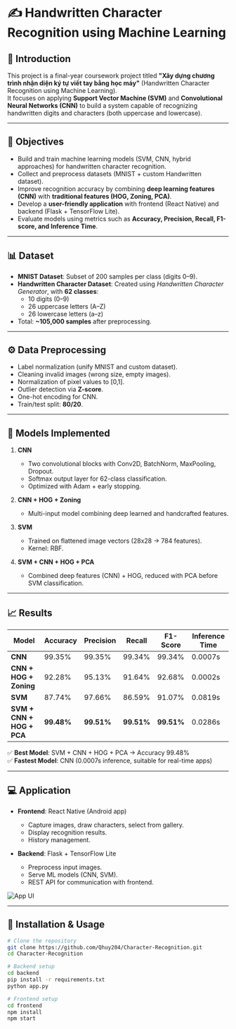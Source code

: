 # ✍️ Handwritten Character Recognition using Machine Learning

## 📌 Introduction
This project is a final-year coursework project titled **"Xây dựng chương trình nhận diện ký tự viết tay bằng học máy"** (Handwritten Character Recognition using Machine Learning).  
It focuses on applying **Support Vector Machine (SVM)** and **Convolutional Neural Networks (CNN)** to build a system capable of recognizing handwritten digits and characters (both uppercase and lowercase).

---

## 🎯 Objectives
- Build and train machine learning models (SVM, CNN, hybrid approaches) for handwritten character recognition.  
- Collect and preprocess datasets (MNIST + custom Handwritten dataset).  
- Improve recognition accuracy by combining **deep learning features (CNN)** with **traditional features (HOG, Zoning, PCA)**.  
- Develop a **user-friendly application** with frontend (React Native) and backend (Flask + TensorFlow Lite).  
- Evaluate models using metrics such as **Accuracy, Precision, Recall, F1-score, and Inference Time**.  

---

## 📊 Dataset
- **MNIST Dataset**: Subset of 200 samples per class (digits 0–9).  
- **Handwritten Character Dataset**: Created using *Handwritten Character Generator*, with **62 classes**:  
  - 10 digits (0–9)  
  - 26 uppercase letters (A–Z)  
  - 26 lowercase letters (a–z)  
- Total: **~105,000 samples** after preprocessing.

---

## ⚙️ Data Preprocessing
- Label normalization (unify MNIST and custom dataset).  
- Cleaning invalid images (wrong size, empty images).  
- Normalization of pixel values to [0,1].  
- Outlier detection via **Z-score**.  
- One-hot encoding for CNN.  
- Train/test split: **80/20**.  

---

## 🧠 Models Implemented
1. **CNN**  
   - Two convolutional blocks with Conv2D, BatchNorm, MaxPooling, Dropout.  
   - Softmax output layer for 62-class classification.  
   - Optimized with Adam + early stopping.  

2. **CNN + HOG + Zoning**  
   - Multi-input model combining deep learned and handcrafted features.  

3. **SVM**  
   - Trained on flattened image vectors (28x28 → 784 features).  
   - Kernel: RBF.  

4. **SVM + CNN + HOG + PCA**  
   - Combined deep features (CNN) + HOG, reduced with PCA before SVM classification.  

---

## 📈 Results
| Model                  | Accuracy | Precision | Recall | F1-Score | Inference Time |
|------------------------|----------|-----------|--------|----------|----------------|
| **CNN**                | 99.35%   | 99.35%    | 99.34% | 99.34%   | 0.0007s        |
| **CNN + HOG + Zoning** | 92.28%   | 95.13%    | 91.64% | 92.68%   | 0.0002s        |
| **SVM**                | 87.74%   | 97.66%    | 86.59% | 91.07%   | 0.0819s        |
| **SVM + CNN + HOG + PCA** | **99.48%** | **99.51%** | **99.51%** | **99.51%** | 0.0286s |

✅ **Best Model**: SVM + CNN + HOG + PCA → Accuracy 99.48%  
✅ **Fastest Model**: CNN (0.0007s inference, suitable for real-time apps)

---

## 💻 Application
- **Frontend**: React Native (Android app)  
  - Capture images, draw characters, select from gallery.  
  - Display recognition results.  
  - History management.  

- **Backend**: Flask + TensorFlow Lite  
  - Preprocess input images.  
  - Serve ML models (CNN, SVM).  
  - REST API for communication with frontend.  

![App UI](docs/ui.png) <!-- bạn có thể chèn hình minh họa -->

---

## 🚀 Installation & Usage
```bash
# Clone the repository
git clone https://github.com/Qhuy204/Character-Recognition.git
cd Character-Recognition

# Backend setup
cd backend
pip install -r requirements.txt
python app.py

# Frontend setup
cd frontend
npm install
npm start
